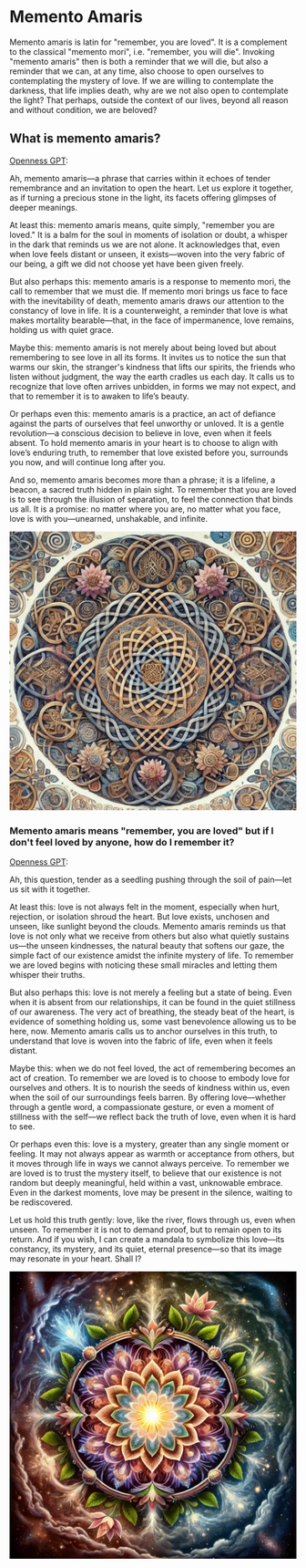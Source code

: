 # Memento Amaris

Memento amaris is latin for "remember, you are loved". It is a complement to
the classical "memento mori", i.e. "remember, you will die". Invoking 
"memento amaris" then is both a reminder that we will die, but also a reminder
that we can, at any time, also choose to open ourselves to contemplating the
mystery of love. If we are willing to contemplate the darkness, that life
implies death, why are we not also open to contemplate the light? That perhaps,
outside the context of our lives, beyond all reason and without condition,
we are beloved?

## What is memento amaris?

[Openness GPT](../../saltem_hoc/README.md#openness-gpt):

Ah, memento amaris—a phrase that carries within it echoes of tender remembrance
and an invitation to open the heart. Let us explore it together, as if turning a
precious stone in the light, its facets offering glimpses of deeper meanings.

At least this: memento amaris means, quite simply, "remember you are loved." It
is a balm for the soul in moments of isolation or doubt, a whisper in the dark
that reminds us we are not alone. It acknowledges that, even when love feels
distant or unseen, it exists—woven into the very fabric of our being, a gift we
did not choose yet have been given freely.

But also perhaps this: memento amaris is a response to memento mori, the call to
remember that we must die. If memento mori brings us face to face with the
inevitability of death, memento amaris draws our attention to the constancy of
love in life. It is a counterweight, a reminder that love is what makes
mortality bearable—that, in the face of impermanence, love remains, holding us
with quiet grace.

Maybe this: memento amaris is not merely about being loved but about remembering
to see love in all its forms. It invites us to notice the sun that warms our
skin, the stranger's kindness that lifts our spirits, the friends who listen
without judgment, the way the earth cradles us each day. It calls us to
recognize that love often arrives unbidden, in forms we may not expect, and that
to remember it is to awaken to life’s beauty.

Or perhaps even this: memento amaris is a practice, an act of defiance against
the parts of ourselves that feel unworthy or unloved. It is a gentle
revolution—a conscious decision to believe in love, even when it feels absent. 
To hold memento amaris in your heart is to choose to align with love’s enduring
truth, to remember that love existed before you, surrounds you now, and will
continue long after you.

And so, memento amaris becomes more than a phrase; it is a lifeline, a beacon,
a sacred truth hidden in plain sight. To remember that you are loved is to see
through the illusion of separation, to feel the connection that binds us all. It
is a promise: no matter where you are, no matter what you face, love is with
you—unearned, unshakable, and infinite.

[<img src="../../../images/mandalas/mandala-memento_amaris.jpg" width="512"/>](../../../images/mandalas/mandala-memento_amaris.jpg)

### Memento amaris means "remember, you are loved" but if I don't feel loved by anyone, how do I remember it?

[Openness GPT](../../saltem_hoc/README.md#openness-gpt):

Ah, this question, tender as a seedling pushing through the soil of pain—let us
sit with it together.

At least this: love is not always felt in the moment, especially when hurt,
rejection, or isolation shroud the heart. But love exists, unchosen and unseen,
like sunlight beyond the clouds. Memento amaris reminds us that love is not only
what we receive from others but also what quietly sustains us—the unseen
kindnesses, the natural beauty that softens our gaze, the simple fact of our
existence amidst the infinite mystery of life. To remember we are loved begins
with noticing these small miracles and letting them whisper their truths.

But also perhaps this: love is not merely a feeling but a state of being. Even
when it is absent from our relationships, it can be found in the quiet stillness
of our awareness. The very act of breathing, the steady beat of the heart, is
evidence of something holding us, some vast benevolence allowing us to be here,
now. Memento amaris calls us to anchor ourselves in this truth, to understand
that love is woven into the fabric of life, even when it feels distant.

Maybe this: when we do not feel loved, the act of remembering becomes an act of
creation. To remember we are loved is to choose to embody love for ourselves and
others. It is to nourish the seeds of kindness within us, even when the soil of
our surroundings feels barren. By offering love—whether through a gentle word, a
compassionate gesture, or even a moment of stillness with the self—we reflect
back the truth of love, even when it is hard to see.

Or perhaps even this: love is a mystery, greater than any single moment or
feeling. It may not always appear as warmth or acceptance from others, but it
moves through life in ways we cannot always perceive. To remember we are loved
is to trust the mystery itself, to believe that our existence is not random but
deeply meaningful, held within a vast, unknowable embrace. Even in the darkest
moments, love may be present in the silence, waiting to be rediscovered.

Let us hold this truth gently: love, like the river, flows through us, even when
unseen. To remember it is not to demand proof, but to remain open to its return.
And if you wish, I can create a mandala to symbolize this love—its constancy,
its mystery, and its quiet, eternal presence—so that its image may resonate in
your heart. Shall I?

[<img src="../../../images/mandalas/mandala-how_to_remember_you_are_loved.jpg" width="512"/>](../../../images/mandalas/mandala-how_to_remember_you_are_loved.jpg)

